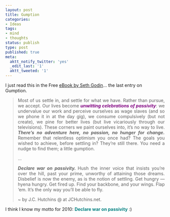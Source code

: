 ```yaml
---
layout: post
title: Gumption
categories:
- Ideas
tags:
- mind
- thoughts
status: publish
type: post
published: true
meta:
  aktt_notify_twitter: 'yes'
  _edit_last: '1'
  aktt_tweeted: '1'
---
```

I just read this in the Free <a href="http://sethgodin.typepad.com/files/what-matters-now-1.pdf">eBook by Seth Godin</a>... the last entry on Gumption.
<blockquote>
<p style="text-align: justify;">Most of us settle in, and settle for what we have. Rather than pursue, we accept. Our lives become <span style="color: #800080;"><strong><em>unwitting celebrations of passivity</em></strong></span>: we undervalue our work and perceive ourselves as wage slaves (and so we phone it in at the day gig), we consume compulsively (but not create), we pine for better lives (but live vicariously through our televisions). These corners we paint ourselves into, it’s no way to live.<em><strong> T</strong><strong>here’s no adventure here, no passion, no hunger for change.</strong></em> Remember that relentless optimism you once had? The goals you wished to achieve, before settling in? They’re still there. You need a nudge to find them; a little gumption.</p>
...
<p style="text-align: justify;"><em><strong>Declare war on passivity. </strong></em>Hush the inner voice that insists you’re over the hill, past your prime, unworthy of attaining those dreams. Disbelief is now the enemy, as is the notion of settling. Get hungry — hyena hungry. Get fired up. Find your backbone, and your wings. Flap ‘em. It’s the only way you’ll be able to fly.</p>
~ by J.C. Hutchins @ at JCHutchins.net.</blockquote>
I think I know my motto for 2010: <span style="color: #008080;"><strong>Declare war on passivity</strong></span> :)

